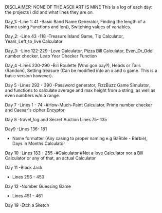 DISCLAIMER: NONE OF THE ASCII ART IS MINE
This is a log of each day: the projects i did and what lines they are on.

Day_1: 
-Line 1: 41
-Basic Band Name Generator, Finding the length of a Name using Functions and len(), Switching values of variables.

Day_2:
-Line 43 -118 
-Treasure Island Game, Tip Calculator, Years_Left_to_live Calculator

Day_3:
-Line 122-229
-Love Calculator, Pizza Bill Calculator, Even_Or_Odd number checker, Leap Year Checker Function

Day_4
-Lines 230-290
-Bill Roulette (Who gon pay?), Heads or Tails (Random), Setting treasure (Can be modified into an x and o game. This is a basic version however).

Day 5
-Lines 292 - 390
-Password generator, FizzBuzz Game Simulator, and functions to calculate average and max height from a string, as well as even numbers w/n a range.

Day 7
-Lines 1 - 74
-#How-Much-Paint Calculator, Prime number checker and Caesar's cipher Encyptor

Day 8
-travel_log and Secret Auction
Lines 75- 135

Day9
-Lines 136- 181
- Name formatter (Any casing to proper naming e.g BaRbIe - Barbie), Days in Months Calculator

Day 10 
-Lines 183 - 255
-#Calculator
#Not a love Calculator nor a Bill Calculator or any of that, an actual Calculator

Day 11
-Black Jack
- Lines 256 - 450

Day 12
-Number Guessing Game
- Lines 451 - 461

Day 19
-Etch a Sketch
